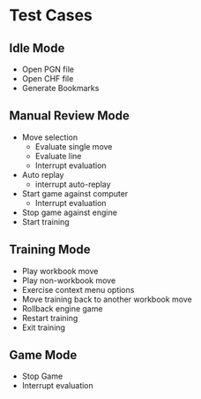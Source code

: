 # Test Cases

## Idle Mode

- Open PGN file
- Open CHF file
- Generate Bookmarks

## Manual Review Mode

- Move selection
  - Evaluate single move
  - Evaluate line
  - Interrupt evaluation
- Auto replay
  - interrupt auto-replay
- Start game against computer
  - Interrupt evaluation
- Stop game against engine
- Start training

## Training Mode
- Play workbook move
- Play non-workbook move
- Exercise context menu options
- Move training back to another workbook move
- Rollback engine game
- Restart training
- Exit training

## Game Mode
- Stop Game
- Interrupt evaluation
